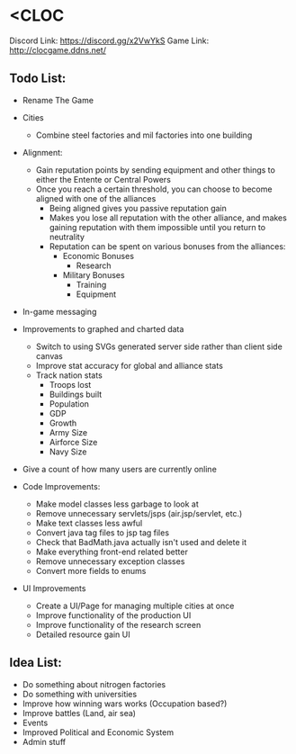# <CLOC

Discord Link: https://discord.gg/x2VwYkS
Game Link: http://clocgame.ddns.net/

Todo List:
-   
- Rename The Game

- Cities
    - Combine steel factories and mil factories into one building
- Alignment:
    - Gain reputation points by sending equipment and other things to either the Entente or Central Powers
    - Once you reach a certain threshold, you can choose to become aligned with one of the alliances
        - Being aligned gives you passive reputation gain
        - Makes you lose all reputation with the other alliance, and makes gaining reputation with them impossible 
            until you return to neutrality
        - Reputation can be spent on various bonuses from the alliances:
            - Economic Bonuses
                - Research
            - Military Bonuses
                - Training
                - Equipment
- In-game messaging
- Improvements to graphed and charted data
    - Switch to using SVGs generated server side rather than client side canvas
    - Improve stat accuracy for global and alliance stats
    - Track nation stats
        - Troops lost
        - Buildings built
        - Population
        - GDP
        - Growth
        - Army Size
        - Airforce Size
        - Navy Size
- Give a count of how many users are currently online
- Code Improvements:
    - Make model classes less garbage to look at
    - Remove unnecessary servlets/jsps (air.jsp/servlet, etc.)
    - Make text classes less awful
    - Convert java tag files to jsp tag files
    - Check that BadMath.java actually isn't used and delete it
    - Make everything front-end related better
    - Remove unnecessary exception classes
    - Convert more fields to enums
- UI Improvements
    - Create a UI/Page for managing multiple cities at once
    - Improve functionality of the production UI
    - Improve functionality of the research screen
    - Detailed resource gain UI
    
Idea List:
-
- Do something about nitrogen factories
- Do something with universities
- Improve how winning wars works (Occupation based?)
- Improve battles (Land, air sea)
- Events
- Improved Political and Economic System
- Admin stuff